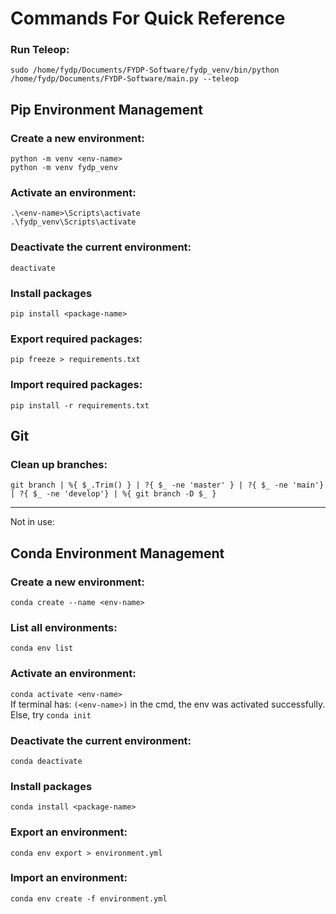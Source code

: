 # Commands For Quick Reference

### Run Teleop:  
`sudo /home/fydp/Documents/FYDP-Software/fydp_venv/bin/python /home/fydp/Documents/FYDP-Software/main.py --teleop`

## Pip Environment Management

### Create a new environment:
`python -m venv <env-name>`  
`python -m venv fydp_venv`

### Activate an environment:
`.\<env-name>\Scripts\activate`  
`.\fydp_venv\Scripts\activate`

### Deactivate the current environment:
`deactivate`

### Install packages
`pip install <package-name>`

### Export required packages:
`pip freeze > requirements.txt`

### Import required packages:
`pip install -r requirements.txt`

## Git

### Clean up branches:
`git branch | %{ $_.Trim() } | ?{ $_ -ne 'master' } | ?{ $_ -ne 'main'} | ?{ $_ -ne 'develop'} | %{ git branch -D $_ }`


---
Not in use:

## Conda Environment Management

### Create a new environment:
`conda create --name <env-name>`

### List all environments:
`conda env list`

### Activate an environment:
`conda activate <env-name>`  
If terminal has: `(<env-name>)` in the cmd, the env was activated successfully.  
Else, try `conda init`

### Deactivate the current environment:
`conda deactivate`

### Install packages
`conda install <package-name>`

### Export an environment:
`conda env export > environment.yml`

### Import an environment:
`conda env create -f environment.yml`
